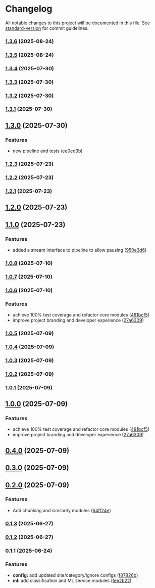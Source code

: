 # Changelog

All notable changes to this project will be documented in this file. See [standard-version](https://github.com/conventional-changelog/standard-version) for commit guidelines.

### [1.3.6](https://github.com/pipewrk/llm-core/compare/v1.3.5...v1.3.6) (2025-08-24)

### [1.3.5](https://github.com/jasonnathan/llm-core/compare/v1.3.4...v1.3.5) (2025-08-24)

### [1.3.4](https://github.com/jasonnathan/llm-core/compare/v1.3.3...v1.3.4) (2025-07-30)

### [1.3.3](https://github.com/jasonnathan/llm-core/compare/v1.3.2...v1.3.3) (2025-07-30)

### [1.3.2](https://github.com/jasonnathan/llm-core/compare/v1.3.1...v1.3.2) (2025-07-30)

### [1.3.1](https://github.com/jasonnathan/llm-core/compare/v1.3.0...v1.3.1) (2025-07-30)

## [1.3.0](https://github.com/jasonnathan/llm-core/compare/v1.2.3...v1.3.0) (2025-07-30)


### Features

* new pipeline and tests ([ee0ed3b](https://github.com/jasonnathan/llm-core/commit/ee0ed3b126bfcd5011b64494f875fdda8f763d36))

### [1.2.3](https://github.com/jasonnathan/llm-core/compare/v1.2.2...v1.2.3) (2025-07-23)

### [1.2.2](https://github.com/jasonnathan/llm-core/compare/v1.2.1...v1.2.2) (2025-07-23)

### [1.2.1](https://github.com/jasonnathan/llm-core/compare/v1.2.0...v1.2.1) (2025-07-23)

## [1.2.0](https://github.com/jasonnathan/llm-core/compare/v1.1.0...v1.2.0) (2025-07-23)

## [1.1.0](https://github.com/jasonnathan/llm-core/compare/v1.0.8...v1.1.0) (2025-07-23)


### Features

* added a stream interface to pipeline to allow pausing ([950e3d6](https://github.com/jasonnathan/llm-core/commit/950e3d6fd9afc8c911e39901afcea700b2166ddc))

### [1.0.8](https://github.com/jasonnathan/llm-core/compare/v1.0.6...v1.0.8) (2025-07-10)

### [1.0.7](https://github.com/jasonnathan/llm-core/compare/v1.0.6...v1.0.7) (2025-07-10)

### [1.0.6](https://github.com/jasonnathan/llm-core/compare/v0.4.0...v1.0.6) (2025-07-10)


### Features

* achieve 100% test coverage and refactor core modules ([481bcf5](https://github.com/jasonnathan/llm-core/commit/481bcf5d74976e698749f7a7dc71598319d78aa6))
* improve project branding and developer experience ([27a6309](https://github.com/jasonnathan/llm-core/commit/27a63098ff23bac1f807ef8e35d8cfa841f4faab))

### [1.0.5](https://github.com/jasonnathan/llm-core/compare/v1.0.4...v1.0.5) (2025-07-09)

### [1.0.4](https://github.com/jasonnathan/llm-core/compare/v1.0.1...v1.0.4) (2025-07-09)

### [1.0.3](https://github.com/jasonnathan/llm-core/compare/v1.0.2...v1.0.3) (2025-07-09)

### [1.0.2](https://github.com/jasonnathan/llm-core/compare/v1.0.1...v1.0.2) (2025-07-09)

### [1.0.1](https://github.com/jasonnathan/llm-core/compare/v1.0.0...v1.0.1) (2025-07-09)

## [1.0.0](https://github.com/jasonnathan/llm-core/compare/v0.4.0...v1.0.0) (2025-07-09)


### Features

* achieve 100% test coverage and refactor core modules ([481bcf5](https://github.com/jasonnathan/llm-core/commit/481bcf5d74976e698749f7a7dc71598319d78aa6))
* improve project branding and developer experience ([27a6309](https://github.com/jasonnathan/llm-core/commit/27a63098ff23bac1f807ef8e35d8cfa841f4faab))

## [0.4.0](https://github.com/jasonnathan/llm-core/compare/v0.3.0...v0.4.0) (2025-07-09)

## [0.3.0](https://github.com/jasonnathan/llm-core/compare/v0.2.0...v0.3.0) (2025-07-09)

## [0.2.0](https://github.com/jasonnathan/llm-core/compare/v0.1.3...v0.2.0) (2025-07-09)


### Features

* Add chunking and similarity modules ([64ff24e](https://github.com/jasonnathan/llm-core/commit/64ff24eb2e0b88e8262fe593e3e31767f78da58a))

### [0.1.3](https://github.com/jasonnathan/llm-core/compare/v0.1.2...v0.1.3) (2025-06-27)

### [0.1.2](https://github.com/jasonnathan/llm-core/compare/v0.1.1...v0.1.2) (2025-06-27)

### 0.1.1 (2025-06-24)


### Features

* **config:** add updated site/category/ignore configs ([f87826b](https://github.com/jasonnathan/llm-core/commit/f87826b5622158d6d9d79e5f8129c7b662bcf2a9))
* **ml:** add classification and ML service modules ([fee2b22](https://github.com/jasonnathan/llm-core/commit/fee2b2225ce72feb4ffcbc319fc4c08c88eb6e33))
